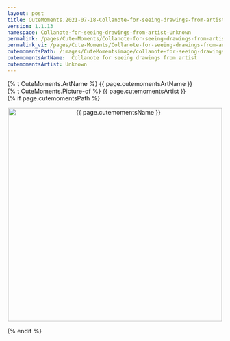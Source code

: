 ```yaml
---
layout: post
title: CuteMoments.2021-07-18-Collanote-for-seeing-drawings-from-artist
version: 1.1.13
namespace: Collanote-for-seeing-drawings-from-artist-Unknown
permalink: /pages/Cute-Moments/Collanote-for-seeing-drawings-from-artist-Unknown
permalink_vi: /pages/Cute-Moments/Collanote-for-seeing-drawings-from-artist-Unknown
cutemomentsPath: /images/CuteMomentsimage/collanote-for-seeing-drawings-from-artist.jpeg
cutemomentsArtName:  Collanote for seeing drawings from artist
cutemomentsArtist: Unknown
---
```


  <div class="picture">
  <div>  {% t CuteMoments.ArtName %} {{ page.cutemomentsArtName }} </div>
  <div>{% t CuteMoments.Picture-of %} {{ page.cutemomentsArtist }}</div>
  {% if page.cutemomentsPath %}<p align="center"> <img width="500" src="{{ page.cutemomentsPath }}" alt="{{ page.cutemomentsName }}"></p> {% endif %}
  </div>
